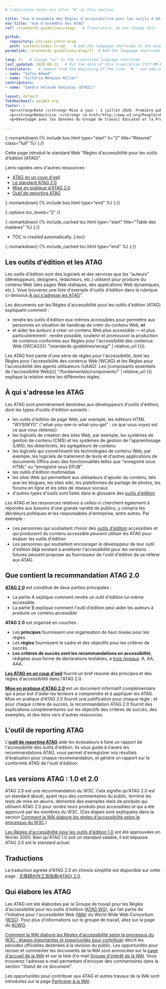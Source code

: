 ```yaml
---
# translation notes are after "#" in this section

title: "Vue d'ensemble des Règles d'accessibilité pour les outils d'édition" (ATAG (en anglais))
nav_title: "Vue d'ensemble des ATAG"
ref: /standards-guidelines/atag/   # Translators, do not change this

github:
  repository: w3c/wai-intro-atag
  path: content/index.fr.md    # Add the language shortcode to the middle of the filename, for example: index.fr.md
permalink: /standards-guidelines/atag/fr  # Add the language shortcode to the end, with no slash at end, for example: /standards-guidelines/atag/fr

lang: fr   # Change "en" to the translated language shortcode
last_updated: 2020-08-31   # Put the date of this translation YYYY-MM-DD (with month in the middle)
translators:   # remove from the beginning of the line: "# " and add your name(s)
- name: "Sofia Ahmed"
- name: "Victoria Menezes Miller"
contributors:
- name: "Sandra Velarde Gonzalez (ETNIC)"

layout: default
feedbackmail: wai@w3.org
footer: |
  <p><strong>Date :</strong> Mise à jour : 1 juillet 2020. Première publication en juillet 2005.</p>
  <p><strong>Rédactrice :</strong> <a href="http://www.w3.org/People/shawn">Shawn Lawton Henry</a>.</p>
  <p>Développé avec les données du Groupe de travail Éducaton et la Promotion (<a href="http://www.w3.org/WAI/EO/">EOWG</a>) et le Groupe de travail pour les Règles d'accessibilité pour les outils d'édition (<a href="https://www.w3.org/WAI/AU/">AUWG</a>).</p>

---
```



{::nomarkdown}
{% include box.html type="start" h="2" title="Résumé" class="full" %}
{:/}

Cette page introduit le standard Web "Règles d'accessibilité pour les outils d'édition (ATAG)".

Liens rapides vers d'autres ressources :
* [ATAG en un coup d'oeil](http://www.w3.org/WAI/intro/atag-glance)
* [Le standard ATAG 2.0](http://www.w3.org/TR/ATAG20/)
* [Mise en pratique d'ATAG 2.0](http://www.w3.org/TR/IMPLEMENTING-ATAG20/)
* [Outil de reporting ATAG](https://www.w3.org/WAI/atag/report-tool/)

{::nomarkdown}
{% include box.html type="end" %}
{:/}

{::options toc_levels="2" /}

{::nomarkdown}
{% include_cached toc.html type="start" title="Table des matières" %}
{:/}

-   TOC is created automatically.
{:toc}

{::nomarkdown}
{% include_cached toc.html type="end" %}
{:/}

## Les outils d'édition et les ATAG

Les outils d'édition sont des logiciels et des services que les "auteurs" (développeurs, designers, rédacteurs, etc.) utilisent pour produire du contenu Web (des pages Web statiques, des applications Web dynamiques, etc.). Vous trouverez une liste d'exemple d'outils d'édition dans la rubrique ci-dessous [À qui s'adresse les ATAG](#who-atag-is-for)".

Les documents sur les Règles d'accessibilité pour les outils d'édition (ATAG) expliquent comment :

-   rendre les outils d'édition eux-mêmes accessibles pour permettre aux personnes en situation de handicap de créer du contenu Web, ***et***
-   et aider les auteurs à créer un contenu Web plus accessible — et plus particulièrement :
    rendre possible, soutenir et promouvoir la production de contenus conformes aux Règles pour l'accessibilité des contenus Web    ([WCAG]({{ "/standards-guidelines/wcag/" | relative_url }})).

Les ATAG font partie d'une série de règles pour l'accessibilité, dont les Règles pour l'accessibilité des contenus Web (WCAG) et les Règles pour l'accessibilité des agents utilisateurs (UAAG). Les [composants essentiels de l'accessibilité Web]({{ "/fundamentals/components/" | relative_url }}) explique la relation entre les différentes règles.

## À qui s'adresse les ATAG

Les ATAG sont premièrement destinées aux développeurs d'outils d'édition, dont les types d'outils d'édition suivants :

-   les outils d'édition de page Web, par exemple, les éditeurs HTML "WYSIWYG" ("what-you-see-is-what-you-get" : ce que vous voyez est ce que vous obtenez)
-   les logiciels de création des sites Web, par exemple, les systèmes de gestion de contenu (CMS) et les systèmes de gestion de l'apprentissage (LMS), les didacticiels, les agrégateurs de contenu
-   les logiciels qui convertissent les technologies de contenu Web, par exemple, les logiciels de traitement de texte et d'autres applications de documents Office avec des fonctionnalités telles que "enregistré sous HTML" ou "enregistré sous EPUB"
-   les outils d'édition multimédias
-   les sites Web qui permettent aux utilisateurs d'ajouter du contenu, tels que les blogues, les sites wiki, les plateformes de partage de photos, les forums en ligne et les sites de réseaux sociaux
-   d'autres types d'outils sont listés dans le glossaire des [outils d'édition](http://www.w3.org/TR/ATAG20/#def-Authoring-Tool)

Les ATAG et les ressources relatives à celles-ci cherchent également à répondre aux besoins d'une grande variété de publics, y compris les décideurs politiques et les responsables d'entreprise, entre autres.
Par exemple :

-   Les personnes qui souhaitent choisir des [outils d'édition](http://www.w3.org/WAI/impl/software) accessibles et qui produisent du contenu accessible peuvent utiliser les ATAG pour évaluer les outils d'édition
-   Les personnes qui souhaitent encourager le développeur de leur outil d'édition déjà existant à améliorer l'accessibilité pour les versions futures peuvent proposer au fournisseur de l'outil d'édition de se référer aux ATAG.

## Que contient la recommandation ATAG 2.0

[**ATAG 2.0**](http://www.w3.org/TR/ATAG20/) est constitué de deux parties principales :

-   La partie A explique comment rendre un outil d'édition lui-même accessible.
-   La partie B explique comment l'outil d'édition peut aider les auteurs à produire un contenu accessible.

**ATAG 2.0** est organisé en couches :

-   Les **principes** fournissent une organisation de haut niveau pour les règles.
-   Les **règles** fournissent le cadre et des objectifs pour les critères de succès.
-   **Les critères de succès sont les recommandations en accessibilité**, rédigées sous forme de déclarations testables, à [trois niveaux](http://www.w3.org/TR/ATAG20/#intro_understand_levels_conformance):
    A, AA, AAA.

[**Les ATAG en un coup d'oeil**](http://www.w3.org/WAI/intro/atag-glance) fournit un bref résumé des principes et des règles d'accessibilité dans l'ATAG 2.0.

[**Mise en pratique d'ATAG 2.0**](http://www.w3.org/TR/IMPLEMENTING-ATAG20/)
est un document informatif complémentaire qui a pour but d'aider les lecteurs à comprendre et à appliquer les ATAG. Mise en pratique d'ATAG 2.0 fournit une justification pour chaque règle ; et pour chaque critère de succès, la recommandation ATAG 2.0 fournit des explications complémentaires sur les objectifs des critères de succès, des exemples, et des liens vers d'autres ressources.

## L'outil de reporting ATAG

L'[**outil de reporting ATAG**](https://www.w3.org/WAI/atag/report-tool/) aide les évaluateurs à faire un rapport de l'accessibilité des outils d'édition. Ils vous guide à travers les recommandations ATAG, vous permet d'enregistrer vos résultats d'évaluation pour chaque recommandation, et génère un rapport sur la conformité ATAG de l'outil d'édition.

## Les versions ATAG : 1.0 et 2.0

ATAG 2.0 est une recommandation du W3C. Cela signifie qu'ATAG 2.0 est un standard abouti, ayant reçu des commentaires du public, terminé les tests de mise en œuvre, démontré des exemples réels de produits qui utilisent ATAG 2.0 pour rendre leurs produits plus accessibles et qui a été approuvé par les membres du W3C. (Ces étapes sont expliquées dans la section
[Comment la WAI élabore les règles d'accessibilité selon le processus du W3C](http://www.w3.org/WAI/intro/w3c-process).)

[Les Règles d'accessibilité pour les outils d'édition 1.0](http://www.w3.org/TR/2000/REC-ATAG10-20000203/) ont été approuvées en février 2000. Bien qu'ATAG 1.0 soit un standard valable, il est dépassé.
ATAG 2.0 est le standard actuel.

## Traductions

La traduction agréée d'ATAG 2.0 en chinois simplifié est disponible sur cette page : [无障碍创作工具指南(ATAG) 2.0](https://www.w3.org/Translations/ATAG20-zh/).

## Qui élabore les ATAG

Les ATAG ont été élaborées par le Groupe de travail pour les Règles d'accessibilité pour les outils d'édition ([ATAG WG](http://www.w3.org/WAI/AU/)), qui fait partie  de l'Initiative pour l'accessibilité Web ([WAI](http://www.w3.org/WAI/)) du World Wide Web Consortium ([W3C](http://www.w3.org/)). Pour plus d'informations sur le groupe de travail, allez sur la page du [AUWG](http://www.w3.org/WAI/AU/).

[Comment la WAI élabore les Règles d'accessibilité selon le processus du W3C : étapes importantes et opportunités pour contribuer](http://www.w3.org/WAI/intro/w3c-process) décrit les périodes officielles destinées à la révision du public. Les opportunités pour réviser et commenter les documents de la WAI sont annoncées sur la [page d'accueil de la WAI](http://www.w3.org/WAI/)
et sur la liste d'e-mail [Groupe d'intérêt de la WAI](http://www.w3.org/WAI/IG/). Vous trouverez l'adresse e-mail permettant d'envoyer des commentaires dans la section "Statut de ce document".

Les opportunités pour contribuer aux ATAG et autres travaux de la WAI sont introduites sur la page [Participer à la WAI](http://www.w3.org/WAI/participation).
